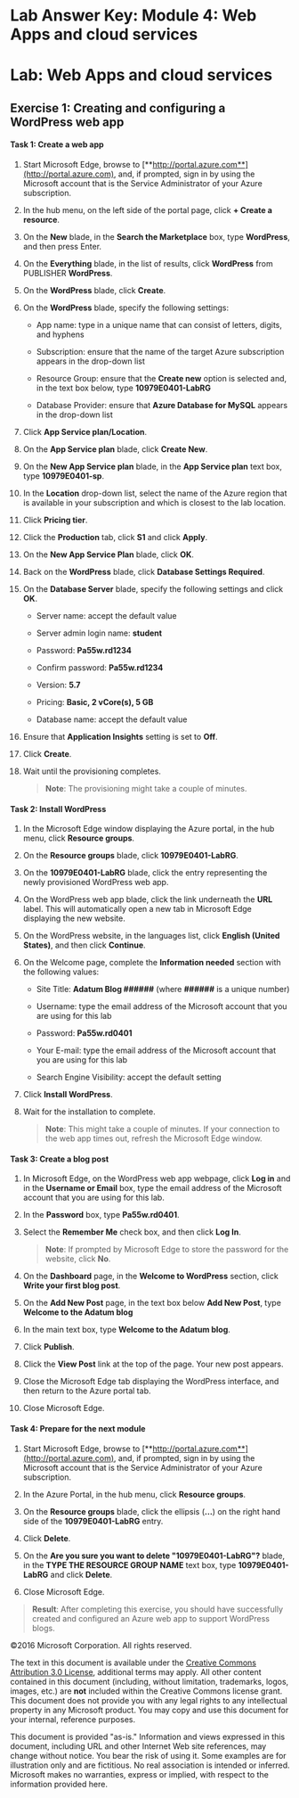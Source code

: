 ﻿# Lab Answer Key:  Module 4: Web Apps and cloud services
# Lab: Web Apps and cloud services
  
## Exercise 1: Creating and configuring a WordPress web app
  
#### Task 1: Create a web app
  
1. Start Microsoft Edge, browse to [**http://portal.azure.com**](http://portal.azure.com), and, if prompted, sign in by using the Microsoft account that is the Service Administrator of your Azure subscription.

1. In the hub menu, on the left side of the portal page, click **+ Create a resource**.

1. On the **New** blade, in the **Search the Marketplace** box, type **WordPress**, and then press Enter.

1. On the **Everything** blade, in the list of results, click **WordPress** from PUBLISHER **WordPress**.

1. On the **WordPress** blade, click **Create**.

1. On the **WordPress** blade, specify the following settings:

    - App name: type in a unique name that can consist of letters, digits, and hyphens

    - Subscription: ensure that the name of the target Azure subscription appears in the drop-down list

    - Resource Group: ensure that the **Create new** option is selected and, in the text box below, type **10979E0401-LabRG**

    - Database Provider: ensure that **Azure Database for MySQL** appears in the drop-down list

1. Click **App Service plan/Location**.

1. On the **App Service plan** blade, click **Create New**.

1. On the **New App Service plan** blade, in the **App Service plan** text box, type **10979E0401-sp**.

1. In the **Location** drop-down list, select the name of the Azure region that is available in your subscription and which is closest to the lab location.

1. Click **Pricing tier**.

1. Click the **Production** tab, click **S1** and click **Apply**.

1. On the **New App Service Plan** blade, click **OK**.

1. Back on the **WordPress** blade, click **Database Settings Required**.

1. On the **Database Server** blade, specify the following settings and click **OK**.

    - Server name: accept the default value

    - Server admin login name: **student**

    - Password: **Pa55w.rd1234**

    - Confirm password: **Pa55w.rd1234**

    - Version: **5.7**

    - Pricing: **Basic, 2 vCore(s), 5 GB**

    - Database name: accept the default value

1. Ensure that **Application Insights** setting is set to **Off**.

1. Click **Create**.

1. Wait until the provisioning completes.

    > **Note**: The provisioning might take a couple of minutes.


#### Task 2: Install WordPress
  
1. In the Microsoft Edge window displaying the Azure portal, in the hub menu, click **Resource groups**.

1. On the **Resource groups** blade, click **10979E0401-LabRG**.

1. On the **10979E0401-LabRG** blade, click the entry representing the newly provisioned WordPress web app.

1. On the WordPress web app blade, click the link underneath the **URL** label. This will automatically open a new tab in Microsoft Edge displaying the new website.

1. On the WordPress website, in the languages list, click **English (United States)**, and then click **Continue**. 

1. On the Welcome page, complete the **Information needed** section with the following values:

    - Site Title: **Adatum Blog ######** (where **######** is a unique number)

    - Username: type the email address of the Microsoft account that you are using for this lab

    - Password: **Pa55w.rd0401**

    - Your E-mail: type the email address of the Microsoft account that you are using for this lab

    - Search Engine Visibility: accept the default setting

1. Click **Install WordPress**. 

1. Wait for the installation to complete.

    > **Note**: This might take a couple of minutes. If your connection to the web app times out, refresh the Microsoft Edge window.


#### Task 3: Create a blog post
  
1. In Microsoft Edge, on the WordPress web app webpage, click **Log in** and in the **Username or Email** box, type the email address of the Microsoft account that you are using for this lab.

1. In the **Password** box, type **Pa55w.rd0401**.

1. Select the **Remember Me** check box, and then click **Log In**.

    > **Note**: If prompted by Microsoft Edge to store the password for the website, click **No**.

1. On the **Dashboard** page, in the **Welcome to WordPress** section, click **Write your first blog post**.

1. On the **Add New Post** page, in the text box below **Add New Post**, type **Welcome to the Adatum blog**

1. In the main text box, type **Welcome to the Adatum blog**.

1. Click **Publish**.

1. Click the **View Post** link at the top of the page. Your new post appears. 

1. Close the Microsoft Edge tab displaying the WordPress interface, and then return to the Azure portal tab.

1. Close Microsoft Edge.


#### Task 4: Prepare for the next module

1. Start Microsoft Edge, browse to [**http://portal.azure.com**](http://portal.azure.com), and, if prompted, sign in by using the Microsoft account that is the Service Administrator of your Azure subscription.

1. In the Azure Portal, in the hub menu, click **Resource groups**.

1. On the **Resource groups** blade, click the ellipsis (**...**) on the right hand side of the **10979E0401-LabRG** entry.

1. Click **Delete**.

1. On the **Are you sure you want to delete "10979E0401-LabRG"?** blade, in the **TYPE THE RESOURCE GROUP NAME** text box, type **10979E0401-LabRG** and click **Delete**.

1. Close Microsoft Edge.

> **Result**: After completing this exercise, you should have successfully created and configured an Azure web app to support WordPress blogs. 



©2016 Microsoft Corporation. All rights reserved.

The text in this document is available under the [Creative Commons Attribution 3.0 License](https://creativecommons.org/licenses/by/3.0/legalcode "Creative Commons Attribution 3.0 License"), additional terms may apply.  All other content contained in this document (including, without limitation, trademarks, logos, images, etc.) are **not** included within the Creative Commons license grant.  This document does not provide you with any legal rights to any intellectual property in any Microsoft product. You may copy and use this document for your internal, reference purposes.

This document is provided "as-is." Information and views expressed in this document, including URL and other Internet Web site references, may change without notice. You bear the risk of using it. Some examples are for illustration only and are fictitious. No real association is intended or inferred. Microsoft makes no warranties, express or implied, with respect to the information provided here.